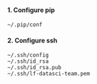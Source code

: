 #### 1. Configure pip

    ~/.pip/conf

#### 2. Configure ssh

    ~/.ssh/config
    ~/.ssh/id_rsa
    ~/.ssh/id_rsa.pub
    ~/.ssh/lf-datasci-team.pem
